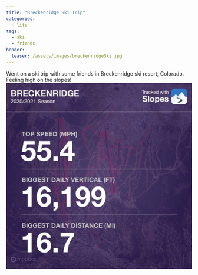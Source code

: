 ```yaml
---
title: "Breckenridge Ski Trip"
categories:
  - life
tags:
  - ski
  - friends
header:
  teaser: /assets/images/breckenridgeSki.jpg
---
```


Went on a ski trip with some friends in Breckenridge ski resort, Colorado. Feeling high on the slopes!
![skiStat](/assets/images/breckenridgeSki.jpg)